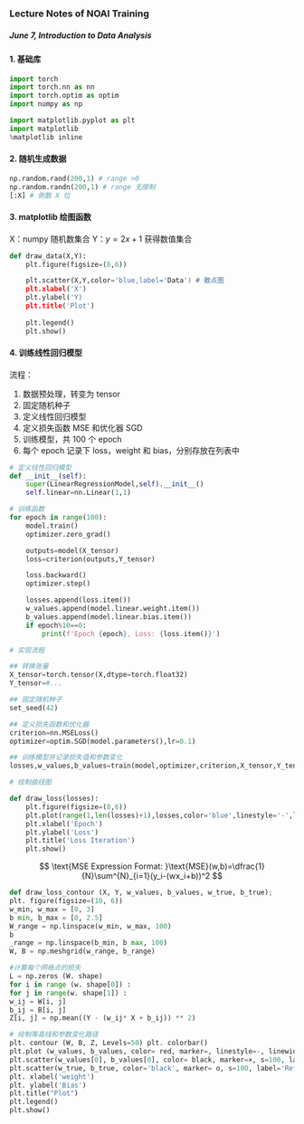 <script type="text/javascript"src="https://cdnjs.cloudflare.com/ajax/libs/mathjax/2.7.3/MathJax.js?config=TeX-AMS-MML_HTMLorMML"></script>

### Lecture Notes of NOAI Training

##### June 7, Introduction to Data Analysis

#### 1. 基础库

```python
import torch
import torch.nn as nn
import torch.optim as optim
import numpy as np

import matplotlib.pyplot as plt
import matplotlib
%matplotlib inline
```

#### 2. 随机生成数据

```python
np.random.rand(200,1) # range >0
np.random.randn(200,1) # range 无限制
[:X] # 倒数 X 位
```
#### 3. matplotlib 绘图函数

X：numpy 随机数集合
Y：$y=2x+1$ 获得数值集合

```python
def draw_data(X,Y):
    plt.figure(figsize=(8,6))

    plt.scatter(X,Y,color='blue,label='Data') # 散点图
    plt.xlabel('X')
    plt.ylabel('Y)
    plt.title('Plot')
    
    plt.legend()
    plt.show()
```

#### 4. 训练线性回归模型

流程：

1. 数据预处理，转变为 tensor
2. 固定随机种子
3. 定义线性回归模型
4. 定义损失函数 MSE 和优化器 SGD
5. 训练模型，共 100 个 epoch
6. 每个 epoch 记录下 loss，weight 和 bias，分别存放在列表中

```python
# 定义线性回归模型
def __init__(self):
    super(LinearRegressionModel,self).__init__()
    self.linear=nn.Linear(1,1)

# 训练函数
for epoch in range(100):
    model.train()
    optimizer.zero_grad()

    outputs=model(X_tensor)
    loss=criterion(outputs,Y_tensor)

    loss.backward()
    optimizer.step()

    losses.append(loss.item())
    w_values.append(model.linear.weight.item())
    b_values.append(model.linear.bias.item())
    if epoch%10==0:
        print(f'Epoch {epoch}, Loss: {loss.item()}')

# 实现流程

## 转换张量
X_tensor=torch.tensor(X,dtype=torch.float32)
Y_tensor=#...

## 固定随机种子
set_seed(42)

## 定义损失函数和优化器
criterion=nn.MSELoss()
optimizer=optim.SGD(model.parameters(),lr=0.1)

## 训练模型并记录损失值和参数变化
losses,w_values,b_values=train(model,optimizer,criterion,X_tensor,Y_tensor)

# 绘制曲线图

def draw_loss(losses):
    plt.figure(figsize=(8,6))
    plt.plot(range(1,len(losses)+1),losses,color='blue',linestyle='-',linewidth=2)
    plt.xlabel('Epoch')
    plt.ylabel('Loss')
    plt.title('Loss Iteration')
    plt.show()
```

$$
\text{MSE Expression Format: }\text{MSE}(w,b)=\dfrac{1}{N}\sum^{N}_{i=1}(y_i-(wx_i+b))^2
$$


```python
def draw_loss_contour (X, Y, w_values, b_values, w_true, b_true);
plt. figure(figsize=(10, 6))
w_min, w_max = [0, 3]
b min, b_max = [0, 2.5]
W_range = np.linspace(w_min, w_max, 100)
b
_range = np.linspace(b_min, b max, 100)
W, B = np.meshgrid(w_range, b_range)

#计算每个网格点的损失
L = np.zeros (W. shape)
for i in range (w. shape[0]) :
for j in range(w. shape[1]) :
w_ij = W[i, j]
b_ij = B[i, j]
Z[i, j] = np.mean((Y - (w_ij* X + b_ij)) ** 2)

# 绘制等高线和参数变化路径
plt. contour (W, B, Z, Levels=50) plt. colorbar()
plt.plot (w_values, b_values, color= red, marker=, linestyle=-, linewidth=2, markersize=s, label= 'Optimized Path')
plt.scatter(w_values[0], b_values[0], color= black, marker=×, s=100, label='Initial Point')
plt.scatter(w_true, b_true, color='black', marker= o, s=100, label='Ref Point')
plt. xlabel('weight')
plt. ylabel('Bias')
plt.title("Plot")
plt.legend()
plt.show()
```